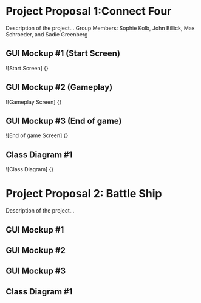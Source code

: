 # Project Proposal 1:Connect Four
Description of the project...
Group Members: Sophie Kolb, John Billick, Max Schroeder, and Sadie Greenberg

## GUI Mockup #1 (Start Screen)
![Start Screen] {}

## GUI Mockup #2 (Gameplay)
![Gameplay Screen] {}

## GUI Mockup #3 (End of game)
![End of game Screen] {}

## Class Diagram #1
![Class Diagram] {}

# Project Proposal 2: Battle Ship
Description of the project...

## GUI Mockup #1

## GUI Mockup #2

## GUI Mockup #3

## Class Diagram #1
